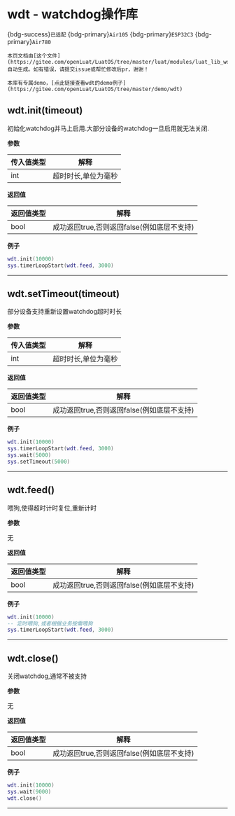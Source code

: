 # wdt - watchdog操作库

{bdg-success}`已适配` {bdg-primary}`Air105` {bdg-primary}`ESP32C3` {bdg-primary}`Air780`

```{note}
本页文档由[这个文件](https://gitee.com/openLuat/LuatOS/tree/master/luat/modules/luat_lib_wdt.c)自动生成。如有错误，请提交issue或帮忙修改后pr，谢谢！
```

```{tip}
本库有专属demo，[点此链接查看wdt的demo例子](https://gitee.com/openLuat/LuatOS/tree/master/demo/wdt)
```

## wdt.init(timeout)



初始化watchdog并马上启用.大部分设备的watchdog一旦启用就无法关闭.

**参数**

|传入值类型|解释|
|-|-|
|int|超时时长,单位为毫秒|

**返回值**

|返回值类型|解释|
|-|-|
|bool|成功返回true,否则返回false(例如底层不支持)|

**例子**

```lua
wdt.init(10000)
sys.timerLoopStart(wdt.feed, 3000)

```

---

## wdt.setTimeout(timeout)



部分设备支持重新设置watchdog超时时长

**参数**

|传入值类型|解释|
|-|-|
|int|超时时长,单位为毫秒|

**返回值**

|返回值类型|解释|
|-|-|
|bool|成功返回true,否则返回false(例如底层不支持)|

**例子**

```lua
wdt.init(10000)
sys.timerLoopStart(wdt.feed, 3000)
sys.wait(5000)
sys.setTimeout(5000)

```

---

## wdt.feed()



喂狗,使得超时计时复位,重新计时

**参数**

无

**返回值**

|返回值类型|解释|
|-|-|
|bool|成功返回true,否则返回false(例如底层不支持)|

**例子**

```lua
wdt.init(10000)
-- 定时喂狗,或者根据业务按需喂狗
sys.timerLoopStart(wdt.feed, 3000)

```

---

## wdt.close()



关闭watchdog,通常不被支持

**参数**

无

**返回值**

|返回值类型|解释|
|-|-|
|bool|成功返回true,否则返回false(例如底层不支持)|

**例子**

```lua
wdt.init(10000)
sys.wait(9000)
wdt.close()

```

---

